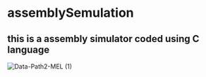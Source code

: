 # assemblySemulation

## this is a assembly simulator coded using C language 

![Data-Path2-MEL (1)](https://github.com/MelikaShirian12/assemblySemulation/assets/106620989/a9928f82-2631-41b9-9708-467470b0ee17)
